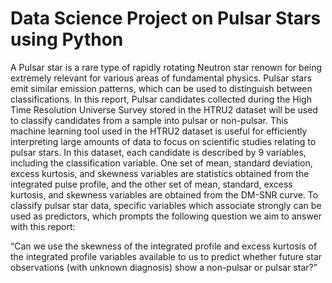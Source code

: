 # Data Science Project on Pulsar Stars using Python
A Pulsar star is a rare type of rapidly rotating Neutron star renown for being extremely relevant for various areas of fundamental physics. Pulsar stars emit similar emission patterns, which can be used to distinguish between classifications. In this report, Pulsar candidates collected during the High Time Resolution Universe Survey stored in the HTRU2 dataset will be used to classify candidates from a sample into pulsar or non-pulsar.  This machine learning tool used in the HTRU2 dataset is useful for efficiently interpreting large amounts of data to focus on scientific studies relating to pulsar stars. In this dataset, each candidate is described by 9 variables, including the classification variable. One set of mean, standard deviation, excess kurtosis, and skewness variables are statistics obtained from the integrated pulse profile, and the other set of mean, standard, excess kurtosis, and skewness variables are obtained from the DM-SNR curve. To classify pulsar star data, specific variables which associate strongly can be used as predictors, which prompts the following question we aim to answer with this report:

“Can we use the skewness of the integrated profile and excess kurtosis of the integrated profile variables available to us to predict whether future star observations (with unknown diagnosis) show a non-pulsar or pulsar star?”
